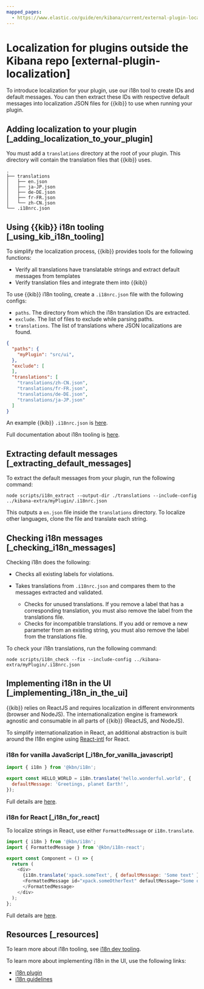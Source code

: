 ```yaml
---
mapped_pages:
  - https://www.elastic.co/guide/en/kibana/current/external-plugin-localization.html
---
```


# Localization for plugins outside the Kibana repo [external-plugin-localization]

To introduce localization for your plugin, use our i18n tool to create IDs and default messages. You can then extract these IDs with respective default messages into localization JSON files for {{kib}} to use when running your plugin.


## Adding localization to your plugin [_adding_localization_to_your_plugin]

You must add a `translations` directory at the root of your plugin. This directory will contain the translation files that {{kib}} uses.

```shell
.
├── translations
│   ├── en.json
│   ├── ja-JP.json
│   ├── de-DE.json
│   ├── fr-FR.json
│   └── zh-CN.json
└── .i18nrc.json
```


## Using {{kib}} i18n tooling [_using_kib_i18n_tooling]

To simplify the localization process, {{kib}} provides tools for the following functions:

* Verify all translations have translatable strings and extract default messages from templates
* Verify translation files and integrate them into {{kib}}

To use {{kib}} i18n tooling, create a `.i18nrc.json` file with the following configs:

* `paths`.  The directory from which the i18n translation IDs are extracted.
* `exclude`. The list of files to exclude while parsing paths.
* `translations`. The list of translations where JSON localizations are found.

```json
{
  "paths": {
    "myPlugin": "src/ui",
  },
  "exclude": [
  ],
  "translations": [
    "translations/zh-CN.json",
    "translations/fr-FR.json",
    "translations/de-DE.json",
    "translations/ja-JP.json"
  ]
}
```

An example {{kib}} `.i18nrc.json` is [here](https://github.com/elastic/kibana/blob/current/.i18nrc.json).

Full documentation about i18n tooling is [here](https://github.com/elastic/kibana/blob/current/src/dev/i18n/README.md).


## Extracting default messages [_extracting_default_messages]

To extract the default messages from your plugin, run the following command:

```shell
node scripts/i18n_extract --output-dir ./translations --include-config ../kibana-extra/myPlugin/.i18nrc.json
```

This outputs a `en.json` file inside the `translations` directory. To localize other languages, clone the file and translate each string.


## Checking i18n messages [_checking_i18n_messages]

Checking i18n does the following:

* Checks all existing labels for violations.
* Takes translations from `.i18nrc.json` and compares them to the messages extracted and validated.

    * Checks for unused translations. If you remove a label that has a corresponding translation, you must also remove the label from the translations file.
    * Checks for incompatible translations.  If you add or remove a new parameter from an existing string, you must also remove the label from the translations file.


To check your i18n translations, run the following command:

```shell
node scripts/i18n_check --fix --include-config ../kibana-extra/myPlugin/.i18nrc.json
```


## Implementing i18n in the UI [_implementing_i18n_in_the_ui]

{{kib}} relies on ReactJS and requires localization in different environments (browser and NodeJS). The internationalization engine is framework agnostic and consumable in all parts of {{kib}} (ReactJS, and NodeJS).

To simplify internationalization in React, an additional abstraction is built around the I18n engine using [React-intl](https://github.com/yahoo/react-intl) for React.


### i18n for vanilla JavaScript [_i18n_for_vanilla_javascript]

```js
import { i18n } from '@kbn/i18n';

export const HELLO_WORLD = i18n.translate('hello.wonderful.world', {
  defaultMessage: 'Greetings, planet Earth!',
});
```

Full details are [here](https://github.com/elastic/kibana/tree/main/src/platform/packages/shared/kbn-i18n#vanilla-js).


### i18n for React [_i18n_for_react]

To localize strings in React, use either `FormattedMessage` or `i18n.translate`.

```js
import { i18n } from '@kbn/i18n';
import { FormattedMessage } from '@kbn/i18n-react';

export const Component = () => {
  return (
    <div>
      {i18n.translate('xpack.someText', { defaultMessage: 'Some text' })}
      <FormattedMessage id="xpack.someOtherText" defaultMessage="Some other text">
      </FormattedMessage>
    </div>
  );
};
```

Full details are [here](https://github.com/elastic/kibana/tree/main/src/platform/packages/shared/kbn-i18n#react).


## Resources [_resources]

To learn more about i18n tooling, see [i18n dev tooling](https://github.com/elastic/kibana/blob/master/src/dev/i18n/README.md).

To learn more about implementing i18n in the UI, use the following links:

* [i18n plugin](https://github.com/elastic/kibana/blob/master/src/platform/packages/shared/kbn-i18n/README.md)
* [i18n guidelines](https://github.com/elastic/kibana/blob/master/src/platform/packages/shared/kbn-i18n/GUIDELINE.md)

